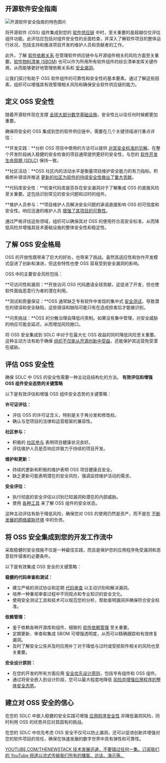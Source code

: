 ## 开源软件安全指南

![开源软件安全指南的特色图片](https://cdn.thenewstack.io/media/2024/05/a288247b-oss-1024x531.png)

将开源软件 (OSS) 组件集成到您的 [软件供应链](https://www.sonatype.com/launchpad/what-is-software-supply-chain) 中时，至关重要的是超越仅仅评估组件功能。此评估应包括对组件安全性的全面检查，并深入了解软件项目的整体运行状况，包括支持和推进项目开发的维护人员和贡献者的工作。

此外，了解 [软件依赖关系](https://www.sonatype.com/launchpad/what-are-software-dependencies) 在管理软件供应链中与开源组件相关的风险方面至关重要。[软件物料清单 (SBOM)](https://www.sonatype.com/launchpad/what-is-software-bill-of-materials) 也可以作为所用所有软件组件的综合清单发挥关键作用，从而能够更好地管理依赖关系和 [安全漏洞](https://www.sonatype.com/launchpad/what-are-open-source-vulnerabilities)。

让我们探讨有助于 OSS 软件组件的可靠性和安全性的基本要素。通过了解这些因素，组织可以增强其有效管理相关风险和确保安全软件供应链的能力。

## 定义 OSS 安全性

随着开源软件现在支撑 [全球大部分数字基础设施](https://www.linuxfoundation.org/blog/blog/a-summary-of-census-ii-open-source-software-application-libraries-the-world-depends-on)，安全性比以往任何时候都更加重要。

确保将安全的 OSS 集成到您的软件供应链中，需要在几个关键领域进行重点评估：

**开发实践：**分析 OSS 项目中使用的方法可以提供 [对其安全标准的见解](https://thenewstack.io/security-insights-into-infrastructure-as-code/)。在整个开发阶段纳入稳健的安全检查的项目通常提供更好的安全性，与您的 [软件开发生命周期 (SDLC)](https://www.sonatype.com/launchpad/guide-to-software-development-life-cycle) 保持一致。

**社区活动：**OSS 社区内的活动水平是衡量项目维护安全能力的有力指标。积极修补错误并推送 [更新的社区为软件的持续安全性做出了重大贡献](https://thenewstack.io/security-of-software-update-systems-in-2023/)。

**代码库安全性：**检查代码库是否存在安全漏洞对于了解集成 OSS 的直接风险至关重要。这包括识别常见的安全问题和过时的组件。

**维护人员参与：**项目维护人员解决安全问题的承诺直接影响 OSS 的可信度和安全性。响应迅速的维护人员 [增强了其项目的可靠性](https://thenewstack.io/kuma-a-new-cncf-project-enhances-the-control-plane-for-mixed-infrastructure/)。

通过严格评估这些领域，组织可以确保其对 OSS 的使用符合高安全标准，从而降低风险并增强其技术基础设施的整体安全性和稳定性。

## 了解 OSS 安全格局

OSS 的开放性既带来了巨大的好处，也带来了挑战。虽然其适应性和协作开发模式促进了创新和演进，但这些特性也使 OSS 容易受到安全漏洞的影响。

OSS 中的主要安全风险包括：

**可访问性和漏洞：**开放访问 OSS 代码邀请全球贡献，这促进了开发，但也使软件面临恶意行为者的潜在利用。

**测试和质量保证：**OSS 通常缺乏专有软件中发现的集中式 [安全测试](https://blog.sonatype.com/the-impact-of-security-testing-on-an-organization)，导致潜在的错误和安全缺陷，这些错误和缺陷可能只有在造成损害后才能被识别。

**问责挑战：**OSS 的分散治理会降低问责制。如果没有集中管理，对安全威胁的响应可能会延迟，从而增加风险敞口。

将 OSS 安全集成到 SDLC 中对于在最大化 OSS 收益的同时降低风险至关重要。这种主动方法有助于确保 [组织不仅能从开源创新中受益](https://thenewstack.io/more-organizations-report-benefits-of-open-source-programs/)，还能保护其运营免受潜在威胁。

## 评估 OSS 安全性

确保 SDLC 中 OSS 的安全性需要一种主动且结构化的方法。
**有效评估和增强 OSS 组件安全态势的关键策略**

以下是有效评估和增强 OSS 组件安全态势的关键策略：

**许可证评估：**
- 评估 OSS 的许可证含义，特别是关于再分发和修改权。
- 确认与您项目的法律和运营框架的兼容性。

**社区参与：**
- 积极的 [社区参与](https://www.cncf.io/reports/lightning-round-at-security-slam-2023/) 表明项目健康状况良好。
- 评估维护人员是否响应并致力于持续的项目开发。

**维护和更新：**
- 持续的更新和积极的维护表明 OSS 项目健康且安全。
- 缺乏更新可能表明潜在的安全风险，强调监控维护活动的需求。

**安全评估：**
- 执行彻底的安全评估以识别已知漏洞和潜在的内部威胁。
- 使用 [各种工具](https://securityscorecards.dev/) 来了解 OSS 组件的安全状态。

这种主动评估有助于降低风险，确保您对 OSS 的使用仍然是资产，而不是在 [不断发展的网络威胁环境](https://www.sonatype.com/resources/vulnerability-timeline) 中的负债。

## 将 OSS 安全集成到您的开发工作流中

采取稳健的安全措施不仅是一种最佳实践，而且是保护您的应用程序免受漏洞和恶意软件侵害的必要条件。

以下是有效集成 OSS 安全的关键策略：

**稳健的代码审查和测试：**
- 建立严格的测试协议和定期 [代码审查](https://blog.sonatype.com/open-source-basic-practices-for-higher-quality-code) 以主动识别和解决漏洞。
- 培养一种重视审查过程中不同观点和专业知识的安全文化。
- 使用安全测试工具和技术可以规范您的分析，帮助查明漏洞并确保符合安全标准。

**依赖管理：**
- 鉴于依赖各种开源库和组件，细致的 [软件依赖管理](https://thenewstack.io/unlocking-the-power-of-automatic-dependency-management/) 至关重要。
- 定期更新、审查和集成 SBOM 可增强透明度，从而可以精确跟踪和有效修复漏洞。
- 及时了解安全公告并及时应用补丁对于降低与过时或受损软件相关的风险也至关重要。

**安全设计原则：**
- 在您的开发的所有方面应用 [安全优先设计原则](https://blog.sonatype.com/a-demand-for-real-consequences-sonatypes-response-to-cisas-secure-by-design)，包括专有组件和 OSS 组件。
- 通过将安全嵌入到设计阶段，您可以最大程度地降低 [风险并增强应用程序的整体安全态势](https://thenewstack.io/managing-cloud-security-risk-posture-through-a-full-stack-approach/)。

## 建立对 OSS 安全的信心

在您的 SDLC 中嵌入稳健的安全实践可增强 [应用程序安全性](https://www.sonatype.com/launchpad/what-is-application-security) 并降低漏洞风险，同时利用 OSS 的优势并应对其固有的挑战。

在您的 SDLC 中优先考虑 OSS 安全不仅可以防止漏洞，还可以促进创新并增强对您的软件项目的信任，确保在快速发展的数字世界中具有弹性和可靠性。

[
YOUTUBE.COM/THENEWSTACK
技术发展迅速，不要错过任何一集。订阅我们的 YouTube
频道以流式传输我们所有的播客、访谈、演示等。
](https://youtube.com/thenewstack?sub_confirmation=1)